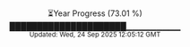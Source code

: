 <p align="center">
⏳Year Progress (73.01 %)<br>
█████████████████████▁▁▁▁▁▁▁▁▁ <br>
<sub>Updated: Wed, 24 Sep 2025 12:05:12 GMT</sub>
</p>

